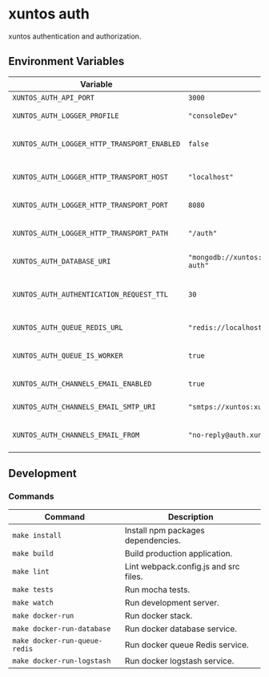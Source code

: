 # xuntos auth

xuntos authentication and authorization.

## Environment Variables

| Variable | Default | Description |
|--|--|--|
| `XUNTOS_AUTH_API_PORT` | `3000` | API port. |
| `XUNTOS_AUTH_LOGGER_PROFILE` | `"consoleDev"` | Logger profile. |
| `XUNTOS_AUTH_LOGGER_HTTP_TRANSPORT_ENABLED` | `false` | Enabled logger HTTP transport. |
| `XUNTOS_AUTH_LOGGER_HTTP_TRANSPORT_HOST` | `"localhost"` | Logger HTTP transport host. |
| `XUNTOS_AUTH_LOGGER_HTTP_TRANSPORT_PORT` | `8080` | Logger HTTP transport port. |
| `XUNTOS_AUTH_LOGGER_HTTP_TRANSPORT_PATH` | `"/auth"` | Logger HTTP transport path. |
| `XUNTOS_AUTH_DATABASE_URI` | `"mongodb://xuntos:xuntos@localhost:27017/xuntos-auth"` | Mongo database URI. |
| `XUNTOS_AUTH_AUTHENTICATION_REQUEST_TTL` | `30` | Authentication request time to live. (minutes) |
| `XUNTOS_AUTH_QUEUE_REDIS_URL` | `"redis://localhost:6379/0"` | Queue Redis URL. |
| `XUNTOS_AUTH_QUEUE_IS_WORKER` | `true` | Run with queue worker process. |
| `XUNTOS_AUTH_CHANNELS_EMAIL_ENABLED` | `true` | Channel email enabled. |
| `XUNTOS_AUTH_CHANNELS_EMAIL_SMTP_URI` | `"smtps://xuntos:xuntos@smtp.xuntos.dgls.me:25"` | Channel email SMTP URI. |
| `XUNTOS_AUTH_CHANNELS_EMAIL_FROM` | `"no-reply@auth.xuntos.dgls.me"` | Email Channel email from address. |

## Development

### Commands

| Command | Description |
|--|--|
| `make install` | Install npm packages dependencies. |
| `make build` | Build production application. |
| `make lint` | Lint webpack.config.js and src files. |
| `make tests` | Run mocha tests. |
| `make watch` | Run development server. |
| `make docker-run` | Run docker stack. |
| `make docker-run-database` | Run docker database service. |
| `make docker-run-queue-redis` | Run docker queue Redis service. |
| `make docker-run-logstash` | Run docker logstash service. |
